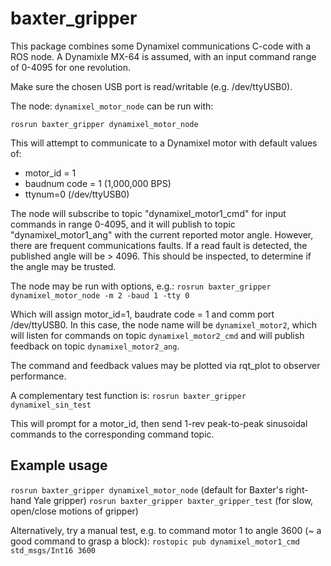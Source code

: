 # baxter_gripper
This package combines some Dynamixel communications C-code with a ROS node.  A Dynamixle MX-64 is assumed, with an input command range of 0-4095 for one revolution.

Make sure the chosen USB port is read/writable (e.g. /dev/ttyUSB0).

The node: `dynamixel_motor_node` can be run with:

`rosrun baxter_gripper dynamixel_motor_node`

This will attempt to communicate to a Dynamixel motor with default values of:
* motor_id = 1
* baudnum code = 1 (1,000,000 BPS)
* ttynum=0 (/dev/ttyUSB0)

The node will subscribe to topic "dynamixel_motor1_cmd" for input commands in range 0-4095, and it will publish to topic "dynamixel_motor1_ang" with the current reported motor angle.  However, there are frequent communications faults.  If a read fault is detected, the published angle will be > 4096.  This should be inspected, to determine if the angle may be trusted.

The node may be run with options, e.g.:
`rosrun baxter_gripper dynamixel_motor_node -m 2 -baud 1 -tty 0`

Which will assign motor_id=1, baudrate code = 1 and comm port /dev/ttyUSB0.  In this case, the node name will be `dynamixel_motor2`, which will listen for commands on topic `dynamixel_motor2_cmd` and will publish feedback on topic `dynamixel_motor2_ang`.  

The command and feedback values may be plotted via rqt_plot to observer performance.

A complementary test function is: 
`rosrun baxter_gripper dynamixel_sin_test`

This will prompt for a motor_id, then send 1-rev peak-to-peak sinusoidal commands to the corresponding command topic.

## Example usage
`rosrun baxter_gripper dynamixel_motor_node` (default for Baxter's right-hand Yale gripper)
`rosrun baxter_gripper baxter_gripper_test` (for slow, open/close motions of gripper)

Alternatively, try a manual test, e.g. to command motor 1 to angle 3600 (~ a good command to grasp a block):
`rostopic pub dynamixel_motor1_cmd std_msgs/Int16 3600`





    
